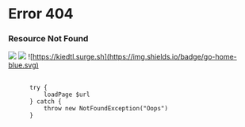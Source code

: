 <link rel="stylesheet" href="https://cdnjs.cloudflare.com/ajax/libs/prism/1.15.0/themes/prism.min.css" />

<script src="https://cdnjs.cloudflare.com/ajax/libs/prism/1.15.0/prism.min.js"></script>
<script src="https://cdnjs.cloudflare.com/ajax/libs/prism/1.15.0/components/prism-powershell.min.js"></script>
<script src="https://cdnjs.cloudflare.com/ajax/libs/prism/1.15.0/components/prism-css.min.js"></script>

# Error 404
### Resource Not Found
![](https://img.shields.io/badge/error-404-red.svg) ![](https://img.shields.io/badge/page-not%20found-orange.svg) ![https://kiedtl.surge.sh](https://img.shields.io/badge/go-home-blue.svg)

<pre>
  <code class="language-powershell">
      try {
          loadPage $url
      } catch {
          throw new NotFoundException("Oops")
      }
  </code>
</pre>

